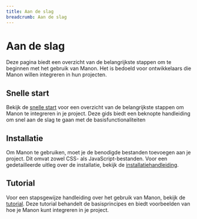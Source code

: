 ```yaml
---
title: Aan de slag
breadcrumb: Aan de slag
---
```


<h1 id="introduction">Aan de slag</h1>

Deze pagina biedt een overzicht van de belangrijkste stappen om te beginnen met het gebruik
van Manon. Het is bedoeld voor ontwikkelaars die Manon willen integreren in hun projecten.

<section id="quickstart">
  <h2>Snelle start</h2>
  <p>
    Bekijk de <a href="/getting-started/quickstart">snelle start</a> voor een overzicht van de
    belangrijkste stappen om Manon te integreren in je project. Deze gids biedt een beknopte handleiding
    om snel aan de slag te gaan met de basisfunctionaliteiten
  </p>
</section>

<section id="installation">
  <h2>Installatie</h2>
  <p>
    Om Manon te gebruiken, moet je de benodigde bestanden toevoegen aan je project. Dit omvat
    zowel CSS- als JavaScript-bestanden. Voor een gedetailleerde uitleg over de installatie,
    bekijk de <a href="/getting-started/installation">installatiehandleiding</a>.
  </p>
</section>

<section id="tutorial">
  <h2>Tutorial</h2>
  <p>
    Voor een stapsgewijze handleiding over het gebruik van Manon, bekijk de
    <a href="/getting-started/tutorial">tutorial</a>. Deze tutorial behandelt de
    basisprincipes en biedt voorbeelden van hoe je Manon kunt integreren in je project.
  </p>
</section>
